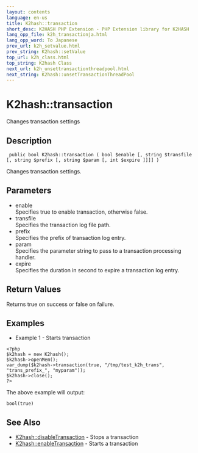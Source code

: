 ```yaml
---
layout: contents
language: en-us
title: K2hash::transaction
short_desc: K2HASH PHP Extension - PHP Extension library for K2HASH
lang_opp_file: k2h_transactionja.html
lang_opp_word: To Japanese
prev_url: k2h_setvalue.html
prev_string: K2hash::setValue
top_url: k2h_class.html
top_string: K2hash Class
next_url: k2h_unsettransactionthreadpool.html
next_string: K2hash::unsetTransactionThreadPool
---
```


# K2hash::transaction
Changes transaction settings

## Description

```
 public bool K2hash::transaction ( bool $enable [, string $transfile [, string $prefix [, string $param [, int $expire ]]]] )
```

Changes transaction settings. 

## Parameters
- enable  
Specifies true to enable transaction, otherwise false.
- transfile  
Specifies the transaction log file path.
- prefix  
Specifies the prefix of transaction log entry.
- param  
Specifies the parameter string to pass to a transaction processing handler.
- expire  
Specifies the duration in second to expire a transaction log entry.

## Return Values
Returns true on success or false on failure. 

## Examples
- Example 1 - Starts transaction

```
<?php
$k2hash = new K2hash();
$k2hash->openMem();
var_dump($k2hash->transaction(true, "/tmp/test_k2h_trans", "trans_prefix_", "myparam"));
$k2hash->close();
?>
```

The above example will output:

```
bool(true)
```


## See Also
- [K2hash::disableTransaction](k2h_disabletransaction.html) - Stops a transaction
- [K2hash::enableTransaction](k2h_enabletransaction.html) - Starts a transaction
